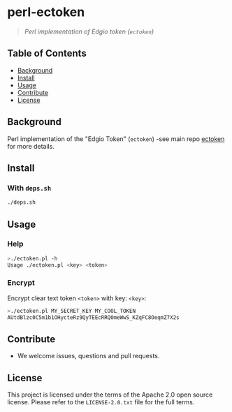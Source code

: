 # perl-ectoken
> _Perl implementation of Edgio token (`ectoken`)_


## Table of Contents

- [Background](#background)
- [Install](#install)
- [Usage](#usage)
- [Contribute](#contribute)
- [License](#license)


## Background

Perl implementation of the "Edgio Token" (`ectoken`) -see main repo [ectoken](https://github.com/edgioinc/ectoken) for more details.

## Install

### With `deps.sh`

```sh
./deps.sh
```

## Usage

### Help
```sh
>./ectoken.pl -h
Usage ./ectoken.pl <key> <token>
```

### Encrypt

Encrypt clear text token `<token>` with key: `<key>`:
```sh
>./ectoken.pl MY_SECRET_KEY MY_COOL_TOKEN
AUtdBlzc0C5m1b1OHycteRz9QyTEEcRRQ0meWwS_KZqFC8OeqmZ7X2s
```

## Contribute

- We welcome issues, questions and pull requests.


## License

This project is licensed under the terms of the Apache 2.0 open source license. Please refer to the `LICENSE-2.0.txt` file for the full terms.
